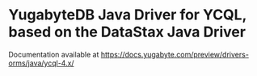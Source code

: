 # YugabyteDB Java Driver for YCQL, based on the DataStax Java Driver

Documentation available at https://docs.yugabyte.com/preview/drivers-orms/java/ycql-4.x/
